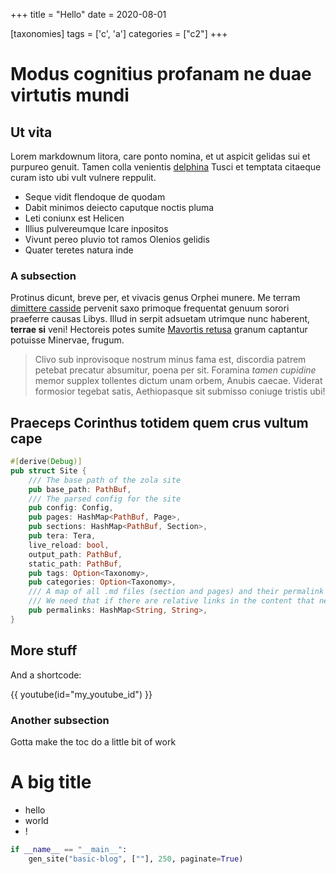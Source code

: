 
+++
title = "Hello"
date = 2020-08-01

[taxonomies]
tags = ['c', 'a']
categories = ["c2"]
+++

# Modus cognitius profanam ne duae virtutis mundi

## Ut vita

Lorem markdownum litora, care ponto nomina, et ut aspicit gelidas sui et
purpureo genuit. Tamen colla venientis [delphina](http://nil-sol.com/ecquis)
Tusci et temptata citaeque curam isto ubi vult vulnere reppulit.

- Seque vidit flendoque de quodam
- Dabit minimos deiecto caputque noctis pluma
- Leti coniunx est Helicen
- Illius pulvereumque Icare inpositos
- Vivunt pereo pluvio tot ramos Olenios gelidis
- Quater teretes natura inde

### A subsection

Protinus dicunt, breve per, et vivacis genus Orphei munere. Me terram [dimittere
casside](http://corpus.org/) pervenit saxo primoque frequentat genuum sorori
praeferre causas Libys. Illud in serpit adsuetam utrimque nunc haberent,
**terrae si** veni! Hectoreis potes sumite [Mavortis retusa](http://tua.org/)
granum captantur potuisse Minervae, frugum.

> Clivo sub inprovisoque nostrum minus fama est, discordia patrem petebat precatur
absumitur, poena per sit. Foramina *tamen cupidine* memor supplex tollentes
dictum unam orbem, Anubis caecae. Viderat formosior tegebat satis, Aethiopasque
sit submisso coniuge tristis ubi!

## Praeceps Corinthus totidem quem crus vultum cape

```rs
#[derive(Debug)]
pub struct Site {
    /// The base path of the zola site
    pub base_path: PathBuf,
    /// The parsed config for the site
    pub config: Config,
    pub pages: HashMap<PathBuf, Page>,
    pub sections: HashMap<PathBuf, Section>,
    pub tera: Tera,
    live_reload: bool,
    output_path: PathBuf,
    static_path: PathBuf,
    pub tags: Option<Taxonomy>,
    pub categories: Option<Taxonomy>,
    /// A map of all .md files (section and pages) and their permalink
    /// We need that if there are relative links in the content that need to be resolved
    pub permalinks: HashMap<String, String>,
}
```

## More stuff
And a shortcode:

{{ youtube(id="my_youtube_id") }}

### Another subsection
Gotta make the toc do a little bit of work

# A big title

- hello
- world
- !

```py
if __name__ == "__main__":
    gen_site("basic-blog", [""], 250, paginate=True)
```
